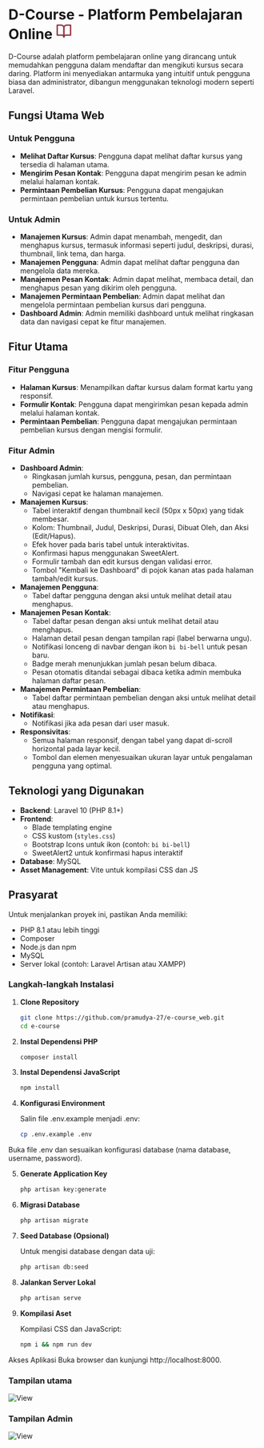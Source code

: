 # D-Course - Platform Pembelajaran Online ![Ecourse logo](public/favicon.svg)

D-Course adalah platform pembelajaran online yang dirancang untuk memudahkan pengguna dalam mendaftar dan mengikuti kursus secara daring. Platform ini menyediakan antarmuka yang intuitif untuk pengguna biasa dan administrator, dibangun menggunakan teknologi modern seperti Laravel.

## Fungsi Utama Web

### Untuk Pengguna
- **Melihat Daftar Kursus**: Pengguna dapat melihat daftar kursus yang tersedia di halaman utama.
- **Mengirim Pesan Kontak**: Pengguna dapat mengirim pesan ke admin melalui halaman kontak.
- **Permintaan Pembelian Kursus**: Pengguna dapat mengajukan permintaan pembelian untuk kursus tertentu.

### Untuk Admin
- **Manajemen Kursus**: Admin dapat menambah, mengedit, dan menghapus kursus, termasuk informasi seperti judul, deskripsi, durasi, thumbnail, link tema, dan harga.
- **Manajemen Pengguna**: Admin dapat melihat daftar pengguna dan mengelola data mereka.
- **Manajemen Pesan Kontak**: Admin dapat melihat, membaca detail, dan menghapus pesan yang dikirim oleh pengguna.
- **Manajemen Permintaan Pembelian**: Admin dapat melihat dan mengelola permintaan pembelian kursus dari pengguna.
- **Dashboard Admin**: Admin memiliki dashboard untuk melihat ringkasan data dan navigasi cepat ke fitur manajemen.

## Fitur Utama

### Fitur Pengguna
- **Halaman Kursus**: Menampilkan daftar kursus dalam format kartu yang responsif.
- **Formulir Kontak**: Pengguna dapat mengirimkan pesan kepada admin melalui halaman kontak.
- **Permintaan Pembelian**: Pengguna dapat mengajukan permintaan pembelian kursus dengan mengisi formulir.

### Fitur Admin
- **Dashboard Admin**:
  - Ringkasan jumlah kursus, pengguna, pesan, dan permintaan pembelian.
  - Navigasi cepat ke halaman manajemen.
- **Manajemen Kursus**:
  - Tabel interaktif dengan thumbnail kecil (50px x 50px) yang tidak membesar.
  - Kolom: Thumbnail, Judul, Deskripsi, Durasi, Dibuat Oleh, dan Aksi (Edit/Hapus).
  - Efek hover pada baris tabel untuk interaktivitas.
  - Konfirmasi hapus menggunakan SweetAlert.
  - Formulir tambah dan edit kursus dengan validasi error.
  - Tombol "Kembali ke Dashboard" di pojok kanan atas pada halaman tambah/edit kursus.
- **Manajemen Pengguna**:
  - Tabel daftar pengguna dengan aksi untuk melihat detail atau menghapus.
- **Manajemen Pesan Kontak**:
  - Tabel daftar pesan dengan aksi untuk melihat detail atau menghapus.
  - Halaman detail pesan dengan tampilan rapi (label berwarna ungu).
  - Notifikasi lonceng di navbar dengan ikon `bi bi-bell` untuk pesan baru.
  - Badge merah menunjukkan jumlah pesan belum dibaca.
  - Pesan otomatis ditandai sebagai dibaca ketika admin membuka halaman daftar pesan.
- **Manajemen Permintaan Pembelian**:
  - Tabel daftar permintaan pembelian dengan aksi untuk melihat detail atau menghapus.
- **Notifikasi**:
  - Notifikasi jika ada pesan dari user masuk.
- **Responsivitas**:
  - Semua halaman responsif, dengan tabel yang dapat di-scroll horizontal pada layar kecil.
  - Tombol dan elemen menyesuaikan ukuran layar untuk pengalaman pengguna yang optimal.

## Teknologi yang Digunakan

- **Backend**: Laravel 10 (PHP 8.1+)
- **Frontend**:
  - Blade templating engine
  - CSS kustom (`styles.css`)
  - Bootstrap Icons untuk ikon (contoh: `bi bi-bell`)
  - SweetAlert2 untuk konfirmasi hapus interaktif
- **Database**: MySQL
- **Asset Management**: Vite untuk kompilasi CSS dan JS

## Prasyarat

Untuk menjalankan proyek ini, pastikan Anda memiliki:
- PHP 8.1 atau lebih tinggi
- Composer
- Node.js dan npm
- MySQL
- Server lokal (contoh: Laravel Artisan atau XAMPP)

### Langkah-langkah Instalasi

1. **Clone Repository**
   ```bash
   git clone https://github.com/pramudya-27/e-course_web.git
   cd e-course

2. **Instal Dependensi PHP**
    ```bash
    composer install

3. **Instal Dependensi JavaScript**
    ```bash
    npm install
    
4. **Konfigurasi Environment**

    Salin file .env.example menjadi .env:
    ```bash
    cp .env.example .env
Buka file .env dan sesuaikan konfigurasi database (nama database, username, password).

5. **Generate Application Key**
    ```bash
    php artisan key:generate

6. **Migrasi Database**
    ```bash
    php artisan migrate

7. **Seed Database (Opsional)**

    Untuk mengisi database dengan data uji:
    ```bash
    php artisan db:seed

8. **Jalankan Server Lokal**
    ```bash
    php artisan serve

9. **Kompilasi Aset**

    Kompilasi CSS dan JavaScript:
    ```bash
    npm i && npm run dev

Akses Aplikasi
    Buka browser dan kunjungi http://localhost:8000.

### Tampilan utama
![View](public/image2.png)

### Tampilan Admin 
![View](public/image.png)